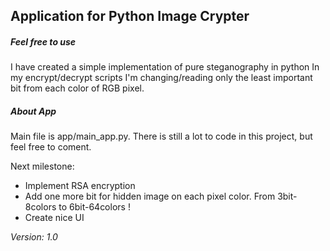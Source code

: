 ## Application for Python Image Crypter

##### Feel free to use

I have created a simple implementation of pure steganography in python
In my encrypt/decrypt scripts I'm changing/reading only the least important bit from each color of RGB pixel.


##### About App

Main file is app/main_app.py. 
There is still a lot to code in this project, but feel free to coment. 

Next milestone:
* Implement RSA encryption
* Add one more bit for hidden image on each pixel color. From 3bit-8colors to 6bit-64colors ! 
* Create nice UI 

_Version:_
_1.0_
